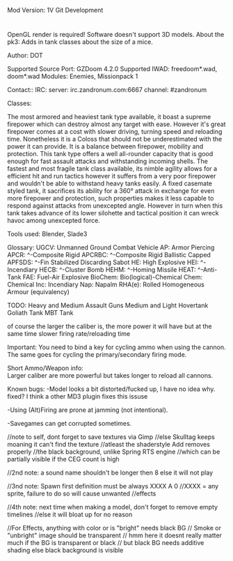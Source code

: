Mod Version: 1V Git Development
#

OpenGL render is required!
Software doesn't support 3D models.
About the pk3:
Adds in tank classes about the size of a mice.

Author:
DOT

Supported Source Port: GZDoom 4.2.0
Supported IWAD: freedoom*.wad, doom*.wad
Modules: Enemies, Missionpack 1

Contact::
IRC:
server: irc.zandronum.com:6667
channel: #zandronum

Classes:

<Heavy Tank>
The most armored and heaviest tank type available, it boast a supreme firepower
which can destroy almost any target with ease. However it's great firepower comes
at a cost with slower driving, turning speed and reloading time. Nonetheless
it is a Coloss that should not be underestimated with the power it can provide.

<Medium Tank>
It is a balance between firepower, mobility and protection. This tank type
offers a well all-rounder capacity that is good enough for fast assault attacks
and withstanding incoming shells.

<Light Tank>
The fastest and most fragile tank class available, its nimble agility allows 
for a efficient hit and run tactics however it suffers from a very poor firepower
and wouldn't be able to withstand heavy tanks easily. 

<Medium Assault Gun>
A fixed casemate styled tank, it sacrifices its ability for a 360° attack in 
exchange for even more firepower and protection, such properties makes it less 
capable to respond against attacks from unexcepted angle. However in turn when
this tank takes advance of its lower silohette and tactical position it can wreck
havoc among unexcepted force.

<Heavy Assault Gun>

Tools used:
Blender, Slade3

Glossary: 
UGCV:    Unmanned Ground Combat Vehicle
AP:      Armor Piercing
APCR:    ^-Composite Rigid
APCRBC:  ^-Composite Rigid Ballistic Capped
APFSDS:  ^-Fin Stabilized Discarding Sabot
HE:      High Explosive
HEI:     ^-Incendiary
HECB:    ^-Cluster Bomb 
HEHM:    ^-Homing Missile
HEAT:    ^-Anti-Tank
FAE:     Fuel-Air Explosive
BioChem: Bio(logical)-Chemical
Chem:    Chemical
Inc:     Incendiary
Nap:     Napalm
RHA(e):  Rolled Homogeneous Armour (equivalency)	


TODO:
Heavy and Medium Assault Guns
Medium and Light Hovertank
Goliath Tank
MBT Tank

	
of course the larger the caliber is, the more power it will have
but at the same time slower firing rate/reloading time

Important: You need to bind a key for cycling ammo when 
using the cannon. The same  goes for cycling the primary/secondary 
firing mode.

Short Ammo/Weapon info:  
Larger caliber are more powerful but takes longer to reload
all cannons.




Known bugs:
-Model looks a bit distorted/fucked up, I have no idea why.
fixed? I think a other MD3 plugin fixes this issuse

-Using (Alt)Firing are prone at jamming (not intentional).

-Savegames can get corrupted sometimes.
 

//note to self, dont forget to save textures via Gimp
//else Skulltag keeps moaning it can't find the texture
//atleast the shaderstyle Add removes properly
//the black background, unlike Spring RTS engine
//which can be partially visible if the CEG count is high

//2nd note: a sound name shouldn't be longer then 8 else it will not play


//3nd note: Spawn first definition must be always XXXX A 0
//XXXX = any sprite, failure to do so will cause unwanted
//effects 

//4th note: next time when making a model, don't forget to remove empty timelines
//else it will bloat up for no reason

//For Effects, anything with color or is "bright" needs black BG
// Smoke or "unbright" image should be transparent 
// hmm here it doesnt really matter much if the BG is transparent or black
// but black BG needs additive shading else black background is visible

